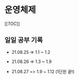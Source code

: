# 운영체제

[[_TOC_]]

## 일일 공부 기록

- 21.08.25 => 1.1 ~ 1.2
- 21.08.26 => 1.3 ~ 1.9

- 21.08.27 => 1.9 ~ 1.12 (1단원 끝!)

